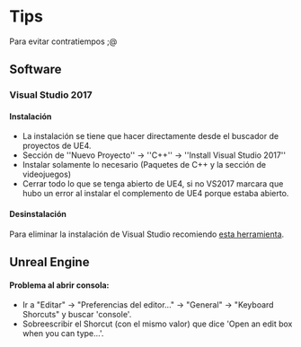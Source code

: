# Tips

Para evitar contratiempos ;@

## Software

### Visual Studio 2017

#### Instalación

- La instalación se tiene que hacer directamente desde el buscador de proyectos de UE4.
 - Sección de ''Nuevo Proyecto'' -> ''C++'' -> ''Install Visual Studio 2017''
- Instalar solamente lo necesario (Paquetes de C++ y la sección de videojuegos)
- Cerrar todo lo que se tenga abierto de UE4, si no VS2017 marcara que hubo un error al instalar el complemento de UE4 porque estaba abierto.

#### Desinstalación

Para eliminar la instalación de Visual Studio recomiendo [esta herramienta](https://github.com/Microsoft/VisualStudioUninstaller).

## Unreal Engine

#### Problema al abrir consola:

- Ir a "Editar" -> "Preferencias del editor..." -> "General" -> "Keyboard Shorcuts" y buscar 'console'.
- Sobreescribir el Shorcut (con el mismo valor) que dice 'Open an edit box when you can type...'.